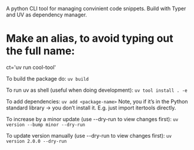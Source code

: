 A python CLI tool for managing convinient code snippets. 
Build with Typer and UV as dependency manager. 

# Make an alias, to avoid typing out the full name:
ct='uv run cool-tool'

To build the package do:
`uv build`

To run uv as shell (useful when doing development):
`uv tool install . -e`

To add dependencies:
`uv add <package-name>`
Note, you if it’s in the Python standard library → you don’t install it. E.g. just import itertools directly.

To increase by a minor update (use --dry-run to view changes first):
`uv version --bump minor --dry-run`

To update version manually (use --dry-run to view changes first):
`uv version 2.0.0 --dry-run`
